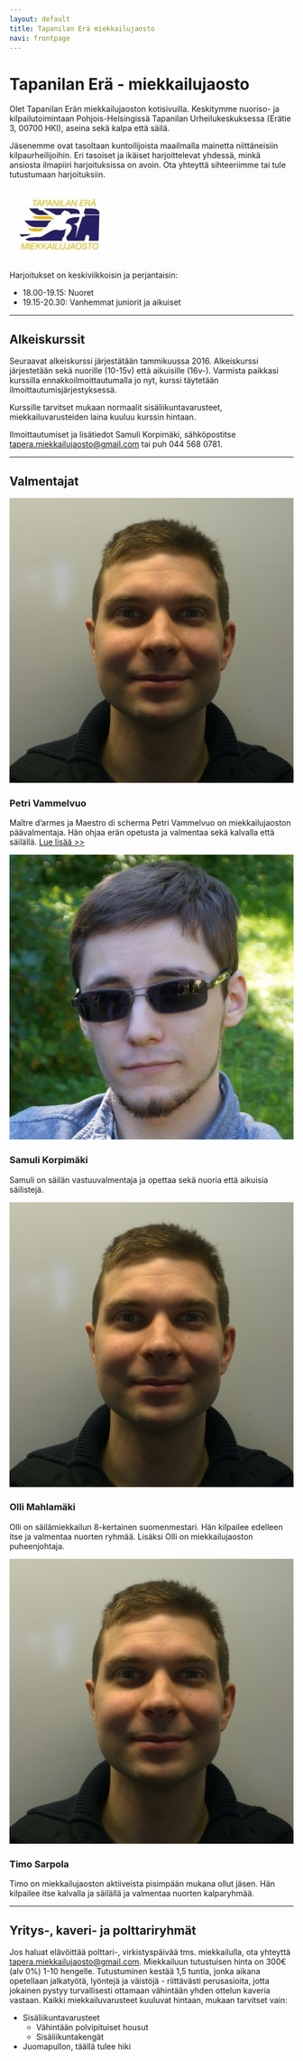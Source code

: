 ```yaml
---
layout: default
title: Tapanilan Erä miekkailujaosto
navi: frontpage
---
```


# Tapanilan Erä - miekkailujaosto

Olet Tapanilan Erän miekkailujaoston kotisivuilla. Keskitymme nuoriso- ja kilpailutoimintaan Pohjois-Helsingissä Tapanilan Urheilukeskuksessa (Erätie 3, 00700 HKI), aseina sekä kalpa että säilä.

Jäsenemme ovat tasoltaan kuntoilijoista maailmalla mainetta niittäneisiin kilpaurheilijoihin. Eri tasoiset ja ikäiset harjoittelevat yhdessä, minkä ansiosta ilmapiiri harjoituksissa on avoin. Ota yhteyttä sihteeriimme tai tule tutustumaan harjoituksiin.

<img id="logo" src="img/logo_era.jpg">

Harjoitukset on keskiviikkoisin ja perjantaisin:

* 18.00-19.15: Nuoret
* 19.15-20.30: Vanhemmat juniorit ja aikuiset


<hr>

## Alkeiskurssit

Seuraavat alkeiskurssi järjestätään tammikuussa 2016. Alkeiskurssi järjestetään sekä nuorille (10-15v) että aikuisille (16v-). Varmista paikkasi kurssilla ennakkoilmoittautumalla jo nyt, kurssi täytetään ilmoittautumisjärjestyksessä.

Kurssille tarvitset mukaan normaalit sisäliikuntavarusteet, miekkailuvarusteiden laina kuuluu kurssin hintaan.

Ilmoittautumiset ja lisätiedot Samuli Korpimäki, sähköpostitse [tapera.miekkailujaosto@gmail.com](mailto:tapera.miekkailujaosto@gmail.com) tai puh 044 568 0781.

<hr>

## Valmentajat

<div class="coach">
    <img src="img/olli.jpg">
    <h3>Petri Vammelvuo</h3>

Maître d’armes ja Maestro di scherma Petri Vammelvuo on miekkailujaoston päävalmentaja. Hän ohjaa erän opetusta ja valmentaa sekä kalvalla että säilällä.
<a href="petri/">Lue lisää >></a>
</div>

<div class="coach">
    <img src="img/samuli.jpg">
    <h3>Samuli Korpimäki</h3>

Samuli on säilän vastuuvalmentaja ja opettaa sekä nuoria että aikuisia säilistejä.

</div>

<div class="coach">
    <img src="img/olli.jpg">
    <h3>Olli Mahlamäki</h3>

Olli on säilämiekkailun 8-kertainen suomenmestari. Hän kilpailee edelleen itse ja valmentaa nuorten ryhmää. Lisäksi Olli on miekkailujaoston puheenjohtaja.

</div>


<div class="coach">
    <img src="img/olli.jpg">
    <h3>Timo Sarpola</h3>

Timo on miekkailujaoston aktiiveista pisimpään mukana ollut jäsen. Hän kilpailee itse kalvalla ja säilällä ja valmentaa nuorten kalparyhmää.
</div>

<hr>

## Yritys-, kaveri- ja polttariryhmät

Jos haluat elävöittää polttari-, virkistyspäivää tms. miekkailulla, ota yhteyttä [tapera.miekkailujaosto@gmail.com](mailto:tapera.miekkailujaosto@gmail.com). Miekkailuun tutustuisen hinta on 300€ (alv 0%) 1-10 hengelle. Tutustuminen kestää 1,5 tuntia, jonka aikana opetellaan jalkatyötä, lyöntejä ja väistöjä - riittävästi perusasioita, jotta jokainen pystyy turvallisesti ottamaan vähintään yhden ottelun kaveria vastaan. Kaikki miekkailuvarusteet kuuluvat hintaan, mukaan tarvitset vain:

- Sisäliikuntavarusteet
    + Vähintään polvipituiset housut
    + Sisäliikuntakengät
- Juomapullon, täällä tulee hiki